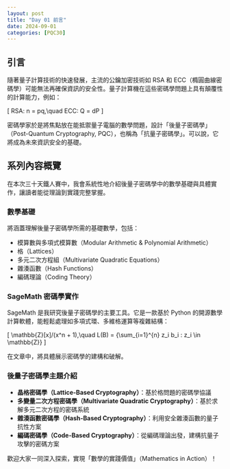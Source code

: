 ```yaml
---
layout: post
title: "Day 01 前言"
date: 2024-09-01
categories: [PQC30]
---
```


## 引言

隨著量子計算技術的快速發展，主流的公鑰加密技術如 RSA 和 ECC（橢圓曲線密碼學）可能無法再確保資訊的安全性。量子計算機在這些密碼學問題上具有顛覆性的計算能力，例如：

\[
RSA: n = pq,\quad ECC: Q = dP
\]

密碼學家於是將焦點放在能抵禦量子電腦的數學問題，設計「後量子密碼學」（Post-Quantum Cryptography, PQC），也稱為「抗量子密碼學」。可以說，它將成為未來資訊安全的基礎。

## 系列內容概覽

在本次三十天鐵人賽中，我會系統性地介紹後量子密碼學中的數學基礎與具體實作，讓讀者能從理論到實踐完整掌握。

### 數學基礎

將涵蓋理解後量子密碼學所需的基礎數學，包括：

- 模算數與多項式模算數（Modular Arithmetic & Polynomial Arithmetic）
- 格（Lattices）
- 多元二次方程組（Multivariate Quadratic Equations）
- 雜湊函數（Hash Functions）
- 編碼理論（Coding Theory）

### SageMath 密碼學實作

SageMath 是我研究後量子密碼學的主要工具。它是一款基於 Python 的開源數學計算軟體，能輕鬆處理如多項式環、多維格運算等複雜結構：

\[
\mathbb{Z}[x]/(x^n + 1),\quad L(B) = \{\sum_{i=1}^{n} z_i b_i : z_i \in \mathbb{Z}\}
\]

在文章中，將具體展示密碼學的建構和破解。

### 後量子密碼學主題介紹

- **晶格密碼學（Lattice-Based Cryptography）**：基於格問題的密碼學協議
- **多變量二次方程密碼學（Multivariate Quadratic Cryptography）**：基於求解多元二次方程的密碼系統
- **雜湊函數密碼學（Hash-Based Cryptography）**：利用安全雜湊函數的量子抗性方案
- **編碼密碼學（Code-Based Cryptography）**：從編碼理論出發，建構抗量子攻擊的密碼方案

歡迎大家一同深入探索，實現「數學的實踐價值」（Mathematics in Action）！